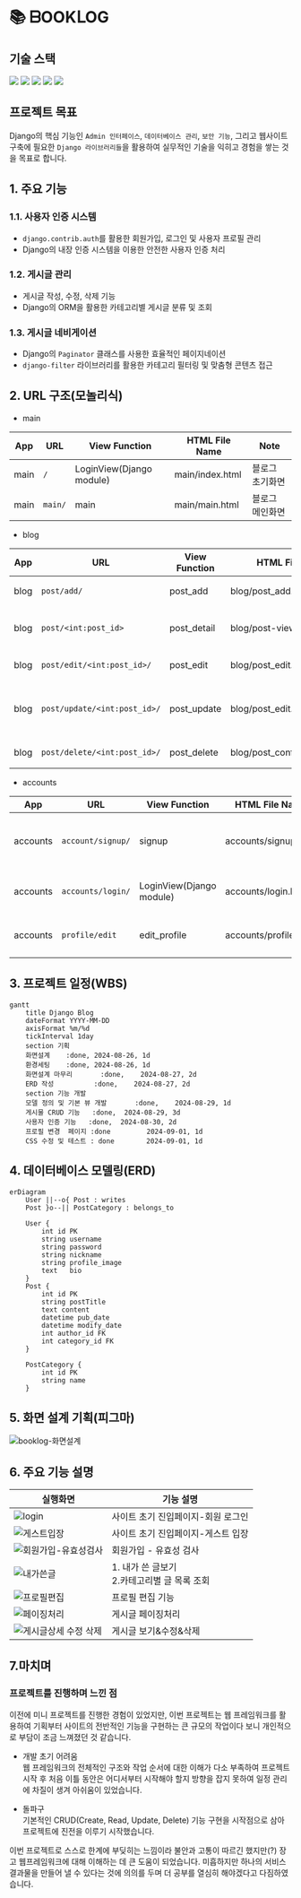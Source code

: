 # 📚 ᗷOOKᒪOG
## 기술 스택
<img src="https://img.shields.io/badge/Django-092E20?style=flat-square&logo=Django&logoColor=white"> <img src="https://img.shields.io/badge/Python-3776AB?style=flat-square&logo=Python&logoColor=white"> <img src="https://img.shields.io/badge/HTML5-E34F26?style=flat-square&logo=html5&logoColor=black"> <img src="https://img.shields.io/badge/CSS3-1572B6?style=flat-square&logo=CSS3&logoColor=black"> <img src="https://img.shields.io/badge/Figma-941711?style=flat-square&logo=Figma&logoColor=white"> 

## 프로젝트 목표
Django의 핵심 기능인 `Admin 인터페이스`, `데이터베이스 관리`, `보안 기능`, 그리고 웹사이트 구축에 필요한 `Django 라이브러리들`을 활용하여 실무적인 기술을 익히고 경험을 쌓는 것을 목표로 합니다.
## 1. 주요 기능
### 1.1. 사용자 인증 시스템
- `django.contrib.auth`를 활용한 회원가입, 로그인 및 사용자 프로필 관리
- Django의 내장 인증 시스템을 이용한 안전한 사용자 인증 처리

   
### 1.2. 게시글 관리
- 게시글 작성, 수정, 삭제 기능
- Django의 ORM을 활용한 카테고리별 게시글 분류 및 조회

### 1.3. 게시글 네비게이션
- Django의 `Paginator` 클래스를 사용한 효율적인 페이지네이션
- `django-filter` 라이브러리를 활용한 카테고리 필터링 및 맞춤형 콘텐츠 접근



## 2. URL 구조(모놀리식)
-  main

| App      | URL                  | View Function  | HTML File Name         | Note                  |
|----------|----------------------|----------------|-------------------------|-----------------------|
| main     | `/`                  | LoginView(Django module)   | main/index.html   | 블로그 초기화면 |
| main     | `main/`              | main           | main/main.html         | 블로그 메인화면      |

- blog

| App      | URL                  | View Function  | HTML File Name         | Note                  |
|----------|----------------------|----------------|-------------------------|-----------------------|
| blog     | `post/add/`         | post_add       | blog/post_add.html      | 글 작성            |
| blog     |  `post/<int:post_id>` | post_detail    | blog/post-view.html     | 글 상세보기     |
| blog     | `post/edit/<int:post_id>/`| post_edit   | blog/post_edit.html   | 글 수정   |
| blog     | `post/update/<int:post_id>/`| post_update   | blog/post_edit.html   | 글 수정 내용 저장  |
| blog     | `post/delete/<int:post_id>/`| post_delete   | blog/post_confim_delete.html   | 글 삭제   |


- accounts

| App      | URL                  | View Function  | HTML File Name         | Note                  |
|----------|----------------------|----------------|-------------------------|-----------------------|
| accounts | `account/signup/`  | signup    | accounts/signup.html| 회원가입 페이지|
| accounts | `accounts/login/`  | LoginView(Django module)     | accounts/login.html| 로그인 페이지|
| accounts | `profile/edit`  | edit_profile     | accounts/profile.html| 프로필 페이지|



## 3. 프로젝트 일정(WBS)

```mermaid
gantt
    title Django Blog
    dateFormat YYYY-MM-DD
    axisFormat %m/%d
    tickInterval 1day
    section 기획
    화면설계    :done, 2024-08-26, 1d
    환경세팅    :done, 2024-08-26, 1d
    화면설계 마무리       :done,    2024-08-27, 2d
    ERD 작성          :done,    2024-08-27, 2d
    section 기능 개발
    모델 정의 및 기본 뷰 개발       :done,    2024-08-29, 1d
    게시물 CRUD 기능   :done,  2024-08-29, 3d
    사용자 인증 기능   :done,  2024-08-30, 2d
    프로필 변경  페이지 :done         2024-09-01, 1d
    CSS 수정 및 테스트 : done        2024-09-01, 1d

```


## 4. 데이터베이스 모델링(ERD)
```mermaid
erDiagram
    User ||--o{ Post : writes
    Post }o--|| PostCategory : belongs_to

    User {
        int id PK
        string username
        string password
        string nickname
        string profile_image
        text   bio
    }
    Post {
        int id PK
        string postTitle
        text content
        datetime pub_date
        datetime modify_date
        int author_id FK
        int category_id FK
    }

    PostCategory {
        int id PK
        string name
    }

```
## 5. 화면 설계 기획(피그마)
![booklog-화면설계](https://github.com/user-attachments/assets/ba39b540-3ef1-462d-bd0a-44cafcd4589f)

## 6. 주요 기능 설명
 실행화면      | 기능 설명                 | 
|----------|----------------------|
| ![login](https://github.com/user-attachments/assets/597bb517-17a8-4f59-877d-9ac957d53b71) | 사이트 초기 진입페이지-회원 로그인  | 
| ![게스트입장](https://github.com/user-attachments/assets/62da6124-58ee-4fab-ac5d-443a961bd01f) | 사이트 초기 진입페이지-게스트 입장  | 
| ![회원가입-유효성검사](https://github.com/user-attachments/assets/3061305c-96b5-47f2-a398-f28f64e784ef) | 회원가입 - 유효성 검사  | 
| ![내가쓴글](https://github.com/user-attachments/assets/5ce1347d-c6a3-41d8-83ba-ed589a472266) | 1. 내가 쓴 글보기 <br>2.카테고리별 글 목록 조회  | 
| ![프로필편집](https://github.com/user-attachments/assets/c47da4a9-b12b-4614-9ded-a86dfd56d2d8)| 프로필 편집 기능  | 
| ![페이징처리](https://github.com/user-attachments/assets/0fd37b1b-ce13-4051-8541-bbe102715858) | 게시글 페이징처리  | 
| ![게시글상세 수정 삭제](https://github.com/user-attachments/assets/ce3a621e-f624-4f04-a7e8-8cd7f5172c86) | 게시글 보기&수정&삭제  | 



## 7.마치며 
### 프로젝트를 진행하며 느낀 점

이전에 미니 프로젝트를 진행한 경험이 있었지만, 이번 프로젝트는 웹 프레임워크를 활용하여 기획부터 사이트의 전반적인 기능을 구현하는 큰 규모의 작업이다 보니 개인적으로 부담이 조금 느껴졌던 것 같습니다.

- 개발 초기 어려움
<br>웹 프레임워크의 전체적인 구조와 작업 순서에 대한 이해가 다소 부족하여 프로젝트 시작 후 처음 이틀 동안은 어디서부터 시작해야 할지 방향을 잡지 못하여 일정 관리에 차질이 생겨 아쉬움이 있었습니다.

- 돌파구<br>
기본적인 CRUD(Create, Read, Update, Delete) 기능 구현을 시작점으로 삼아 프로젝트에 진전을 이루기 시작했습니다.


이번 프로젝트로 스스로 한계에 부딪히는 느낌이라 불안과 고통이 따르긴 했지만(?) 장고 웹프레임워크에 대해 이해하는 데 큰 도움이 되었습니다. 미흡하지만 하나의 서비스 결과물을 만들어 낼 수 있다는 것에 의의를 두며 더 공부를 열심히 해야겠다고 다짐하였습니다.